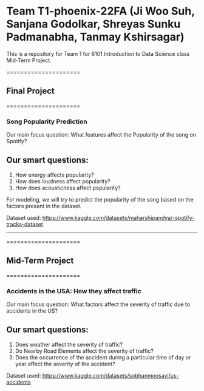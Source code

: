 # Team T1-phoenix-22FA (Ji Woo Suh, Sanjana Godolkar, Shreyas Sunku Padmanabha, Tanmay Kshirsagar)

This is a repository for Team 1 for 6101 Introduction to Data Science class Mid-Term Project. 

=====================
## Final Project
=====================

### Song Popularity Prediction

Our main focus question: What features affect the Popularity of the song on Spotify?

## Our smart questions:
1) How energy affects popularity?
2) How does loudness affect popularity?
3) How does acousticness affect popularity?

For modeling, we will try to predict the popularity of the song based on the factors present in the dataset.

Dataset used: https://www.kaggle.com/datasets/maharshipandya/-spotify-tracks-dataset

---------------------
=====================
## Mid-Term Project
=====================

### Accidents in the USA: How they affect traffic 

Our main focus question: What factors affect the severity of traffic due to accidents in the US?

## Our smart questions:
1) Does weather affect the severity of traffic?
2) Do Nearby Road Elements affect the severity of traffic?
3) Does the occurrence of the accident during a particular time of day or year affect the severity of the accident?

Dataset used: https://www.kaggle.com/datasets/sobhanmoosavi/us-accidents
